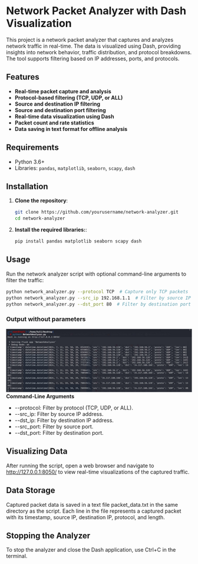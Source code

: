 # Network Packet Analyzer with Dash Visualization

This project is a network packet analyzer that captures and analyzes network traffic in real-time. The data is visualized using Dash, providing insights into network behavior, traffic distribution, and protocol breakdowns. The tool supports filtering based on IP addresses, ports, and protocols.

## Features

- **Real-time packet capture and analysis**
- **Protocol-based filtering (TCP, UDP, or ALL)**
- **Source and destination IP filtering**
- **Source and destination port filtering**
- **Real-time data visualization using Dash**
- **Packet count and rate statistics**
- **Data saving in text format for offline analysis**

## Requirements

- Python 3.6+
- Libraries: `pandas`, `matplotlib`, `seaborn`, `scapy`, `dash`

## Installation

1. **Clone the repository**:

   ```bash
   git clone https://github.com/yourusername/network-analyzer.git
   cd network-analyzer
   ```
2. **Install the required libraries:**:
   ```bash
   pip install pandas matplotlib seaborn scapy dash
   ```
## Usage
Run the network analyzer script with optional command-line arguments to filter the traffic:
```bash
python network_analyzer.py --protocol TCP  # Capture only TCP packets
python network_analyzer.py --src_ip 192.168.1.1  # Filter by source IP
python network_analyzer.py --dst_port 80  # Filter by destination port
```

### Output without parameters
![Network Traffic Analyzer](https://github.com/Fathijem/Network-Traffic-Analyser/blob/27d095510220a8ce041d3e11a776273e58a8ff65/Sample%20Output/NA.jpg)
**Command-Line Arguments**
* --protocol: Filter by protocol (TCP, UDP, or ALL).
* --src_ip: Filter by source IP address.
* --dst_ip: Filter by destination IP address.
* --src_port: Filter by source port.
* --dst_port: Filter by destination port.

## Visualizing Data
After running the script, open a web browser and navigate to http://127.0.0.1:8050/ to view real-time visualizations of the captured traffic.

## Data Storage
Captured packet data is saved in a text file packet_data.txt in the same directory as the script. Each line in the file represents a captured packet with its timestamp, source IP, destination IP, protocol, and length.

## Stopping the Analyzer
To stop the analyzer and close the Dash application, use Ctrl+C in the terminal.
